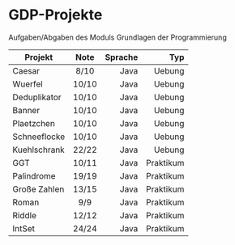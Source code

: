 # GDP-Projekte
Aufgaben/Abgaben des Moduls Grundlagen der Programmierung

| Projekt        | Note  | Sprache | Typ       |
| -------------- |:-----:| -------:| ---------:|
| Caesar         | 8/10  | Java    | Uebung    |
| Wuerfel        | 10/10 | Java    | Uebung    |
| Deduplikator   | 10/10 | Java    | Uebung    |
| Banner         | 10/10 | Java    | Uebung    |
| Plaetzchen     | 10/10 | Java    | Uebung    |
| Schneeflocke   | 10/10 | Java    | Uebung    |
| Kuehlschrank   | 22/22 | Java    | Uebung    |
| GGT            | 10/11 | Java    | Praktikum |
| Palindrome     | 19/19 | Java    | Praktikum |
| Große Zahlen   | 13/15 | Java    | Praktikum |
| Roman          | 9/9   | Java    | Praktikum |
| Riddle         | 12/12 | Java    | Praktikum |
| IntSet         | 24/24 | Java    | Praktikum |
